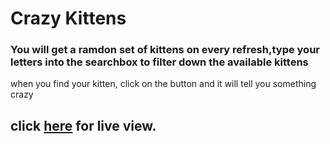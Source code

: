 # Crazy Kittens
###  You will get a ramdon set of kittens on every refresh,type your letters into the searchbox to filter down the available kittens
when you find your kitten, click on the button and it will tell you something crazy

## **click [here]( https://alex-huxd.github.io/crazyKittens/) for live view.**
